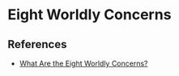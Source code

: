 # Eight Worldly Concerns 

## References

- [What Are the Eight Worldly Concerns?](https://www.lionsroar.com/buddhism-by-the-numbers-the-eight-worldly-concerns/)
